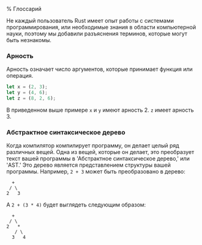 % Глоссарий

Не каждый пользователь Rust имеет опыт работы с системами программирования, или
необходимые знания в области компьютерной науки, поэтому мы добавили разъяснения
терминов, которые могут быть незнакомы.

<a name="arity"></a>
### Арность

Арность означает число аргументов, которые принимает функция или операция.

```rust
let x = (2, 3);
let y = (4, 6);
let z = (8, 2, 6);
```

В приведенном выше примере `x` и `y` имеют арность 2. `z` имеет арность 3.

<a name="abstract-syntax-tree"></a>
### Абстрактное синтаксическое дерево

Когда компилятор компилирует программу, он делает целый ряд различных вещей.
Одна из вещей, которые он делает, это преобразует текст вашей программы в
'Абстрактное синтаксическое дерево,' или 'AST.' Это дерево является
представлением структуры вашей программы. Например, `2 + 3` может быть
преобразовано в дерево:

```text
  +
 / \
2   3
```

А `2 + (3 * 4)` будет выглядеть следующим образом:

```text
  +
 / \
2   *
   / \
  3   4
```
